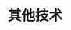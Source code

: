 ---
title: "其他技术"
description: "其他我想要分享的技术！"
image: "cover.png"
style:
    background: "#efb603"
    color: "#fff"
---